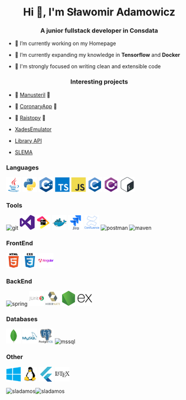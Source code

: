 <h1 align="center">Hi 👋, I'm Sławomir Adamowicz</h1>
<h3 align="center">A junior fullstack developer in Consdata</h3>

- 🔭 I’m currently working on my Homepage

- 🌱 I’m currently expanding my knowledge in **Tensorflow** and **Docker**

- 💪 I'm strongly focused on writing clean and extensible code

<h3 align="center">Interesting projects</h3>

- 🌟 [Manusteril](https://github.com/Sladamos/Manusteril/) 🌟

- 🌟 [CoronaryApp](https://github.com/Sladamos/CoronaryApp/) 🌟
  
- 🌟 [Raistopy](https://github.com/Sladamos/Raistopy) 🌟

- [XadesEmulator](https://github.com/Sladamos/XadesEmulator)

- [Library API](https://github.com/Sladamos/LibraryAPI)

- [SLEMA](https://github.com/Sladamos/SLEMA) 


<h3 align="left">Languages</h3>
<p align="left">
<img src="https://raw.githubusercontent.com/devicons/devicon/master/icons/java/java-original.svg" alt="java" width="40" height="40"/>
<img src="https://raw.githubusercontent.com/devicons/devicon/master/icons/python/python-original.svg" alt="python" width="40" height="40"/>
<img src="https://raw.githubusercontent.com/devicons/devicon/master/icons/cplusplus/cplusplus-original.svg" alt="cplusplus" width="40" height="40"/> 
<img src="https://raw.githubusercontent.com/devicons/devicon/master/icons/typescript/typescript-original.svg" alt="typescript" width="40" height="40"/>
<img src="https://raw.githubusercontent.com/devicons/devicon/master/icons/javascript/javascript-original.svg" alt="javascript" width="40" height="40"/>
<img src="https://raw.githubusercontent.com/devicons/devicon/master/icons/c/c-original.svg" alt="c" width="40" height="40"/> 
<img src="https://raw.githubusercontent.com/devicons/devicon/master/icons/csharp/csharp-original.svg" alt="csharp" width="40" height="40"/>
<img src="https://raw.githubusercontent.com/devicons/devicon/master/icons/bash/bash-original.svg" alt="bash" width="40" height="40"/>
</p>

<h3 align="left">Tools</h3>
<p align="left">
<img src="https://www.vectorlogo.zone/logos/git-scm/git-scm-icon.svg" alt="git" width="40" height="40"/>
<img src="https://raw.githubusercontent.com/devicons/devicon/master/icons/visualstudio/visualstudio-plain.svg" alt="visual" width="40" height="40"/>
<img src="https://raw.githubusercontent.com/devicons/devicon/master/icons/jetbrains/jetbrains-original.svg" alt="jetbrains" width="40" height="40"/>
<img src="https://raw.githubusercontent.com/devicons/devicon/master/icons/docker/docker-original.svg" alt="docker" width="40" height="40"/>
<img src="https://raw.githubusercontent.com/devicons/devicon/master/icons/jira/jira-original-wordmark.svg" alt="jira" width="40" height="40"/>
<img src="https://raw.githubusercontent.com/devicons/devicon/master/icons/confluence/confluence-line-wordmark.svg" alt="confluence" width="40" height="40"/>
<img src="https://www.vectorlogo.zone/logos/getpostman/getpostman-icon.svg" alt="postman" width="40" height="40"/>
<img src="https://maven.apache.org/images/maven-logo-white-on-black.purevec.svg" alt="maven" width="80"/>
</p>
</p>

<h3 align="left">FrontEnd</h3>
<p align="left">
<img src="https://raw.githubusercontent.com/devicons/devicon/master/icons/html5/html5-original-wordmark.svg" alt="html5" width="40" height="40"/>
<img src="https://raw.githubusercontent.com/devicons/devicon/master/icons/css3/css3-original-wordmark.svg" alt="css3" width="40" height="40"/>
<img src="https://raw.githubusercontent.com/devicons/devicon/master/icons/angular/angular-original-wordmark.svg" alt="angular" width="40" height="40"/>
</p>

<h3 align="left">BackEnd</h3>
<p align="left">
<img src="https://www.vectorlogo.zone/logos/springio/springio-icon.svg" alt="spring" width="40" height="40"/>
<img src="https://raw.githubusercontent.com/devicons/devicon/master/icons/junit/junit-original-wordmark.svg" alt="junit" width="40" height="40"/>
<img src="https://raw.githubusercontent.com/devicons/devicon/master/icons/hibernate/hibernate-original-wordmark.svg" alt="hibernate" width="40" height="40"/>
<img src="https://raw.githubusercontent.com/devicons/devicon/master/icons/nodejs/nodejs-original.svg" alt="nodeJS" width="40" height="40"/>
<img src="https://raw.githubusercontent.com/devicons/devicon/master/icons/express/express-original.svg" alt="express.js" width="40" height="40"/>
</p>

<h3 align="left">Databases</h3>
<p align="left">
<img src="https://raw.githubusercontent.com/devicons/devicon/master/icons/mongodb/mongodb-original.svg" alt="mongodb" width="40" height="40"/>
<img src="https://raw.githubusercontent.com/devicons/devicon/master/icons/mysql/mysql-plain-wordmark.svg" alt="mysql" width="40" height="40"/>
<img src="https://raw.githubusercontent.com/devicons/devicon/master/icons/postgresql/postgresql-original-wordmark.svg" alt="postgresql" width="40" height="40"/>
<img src="https://www.svgrepo.com/show/303229/microsoft-sql-server-logo.svg" alt="mssql" width="40" height="40"/>
</p>

<h3 align="left">Other</h3>
<p align="left"> 
<img src="https://raw.githubusercontent.com/devicons/devicon/master/icons/windows8/windows8-original.svg" alt="windows" width="40" height="40"/> 
<img src="https://raw.githubusercontent.com/devicons/devicon/master/icons/linux/linux-original.svg" alt="linux" width="40" height="40"/> 
<img src="https://raw.githubusercontent.com/devicons/devicon/master/icons/flutter/flutter-original.svg" alt="flutter" width="40" height="40"/>
<img src="https://raw.githubusercontent.com/devicons/devicon/master/icons/latex/latex-original.svg" alt="latex" width="40" height="40"/>
</p>

<p><img align="left" src="https://github-readme-stats.vercel.app/api/top-langs?username=sladamos&show_icons=true&locale=en&layout=compact&theme=tokyonight&hide=Dockerfile,Roff,Purebasic" alt="sladamos" /></p>

<p><img align="left" src="https://github-readme-stats.vercel.app/api?username=sladamos&show_icons=true&locale=en&count_private=true&theme=tokyonight&include_all_commits=true" alt="sladamos" /></p>
